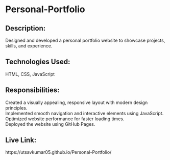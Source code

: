 # Personal-Portfolio
<h2>
  Description:
</h2>
<p>
    Designed and developed a personal portfolio website to showcase projects, skills, and experience.
</p>
<h2>
  Technologies Used:
</h2>
<p>
  HTML, CSS, JavaScript
</p>
<h2>
Responsibilities:
</h2>
<p>
  Created a visually appealing, responsive layout with modern design principles.<br>
  Implemented smooth navigation and interactive elements using JavaScript.<br>
  Optimized website performance for faster loading times.<br>
  Deployed the website using GitHub Pages.<br>
</p>

<h2>Live Link:</h2>
<p>https://utsavkumar05.github.io/Personal-Portfolio/</p>
